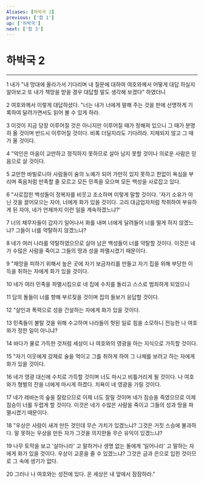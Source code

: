 ```yaml
---
Aliases: [하박국 2]
previous: ['합 1']
up: ['하박국']
next: ['합 3']
---
```

# 하박국 2

***


1 내가 "내 망대에 올라가서 기다리며 내 질문에 대하여 여호와께서 어떻게 대답 하실지 알아보고 또 내가 책망을 받을 경우 대답할 말도 생각해 보겠다" 하였더니 

2 여호와께서 이렇게 대답하셨다. "너는 내가 너에게 말해 주는 것을 판에 선명하게 기록하여 달려가면서도 읽어 볼 수 있게 하라. 

3 이것이 지금 당장 이루어질 것은 아니지만 이루어질 때가 정해져 있으니 그 때가 분명히 올 것이며 반드시 이루어질 것이다. 비록 더딜지라도 기다려라. 지체되지 않고 그 때가 올 것이다. 

4 "악인은 마음이 교만하고 정직하지 못하므로 살아 남지 못할 것이나 의로운 사람은 믿음으로 살 것이다. 

5 교만한 바빌로니아 사람들이 술의 노예가 되어 가만히 있지 못하고 한없이 욕심을 부리며 죽음처럼 만족할 줄 모르고 모든 민족을 모으며 모든 백성을 사로잡고 있다. 

6 "사로잡힌 백성들이 정복자를 비웃고 조소하며 이렇게 말할 것이다. '자기 소유가 아닌 것을 끌어모으는 자야, 너에게 화가 있을 것이다. 고리 대금업자처럼 착취하여 부유하게 된 자야, 네가 언제까지 이런 일을 계속하겠느냐?' 

7 너의 채무자들이 갑자기 일어나서 화를 내며 너에게 달려들어 너를 떨게 하지 않겠느냐? 그들이 너를 약탈하지 않겠느냐? 

8 네가 여러 나라를 약탈하였으므로 살아 남은 백성들이 너를 약탈할 것이다. 이것은 네가 수많은 사람을 죽이고 그들의 땅과 성을 파멸시켰기 때문이다. 

9 "재앙을 피하기 위해서 높은 곳에 자기 보금자리를 만들고 자기 집을 위해 부당한 이득을 취하는 자에게 화가 있을 것이다. 

10 네가 여러 민족을 파멸시킴으로 네 집에 수치를 돌리고 스스로 범죄하게 되었으니 

11 담의 돌들이 너를 향해 부르짖을 것이며 집의 들보가 응답할 것이다. 

12 "살인과 폭력으로 성을 건설하는 자에게 화가 있을 것이다. 

13 민족들이 불탈 것을 위해 수고하며 나라들이 헛된 일로 힘을 소모하니 전능한 나 여호와가 정한 일이 아니냐? 

14 바다가 물로 가득한 것처럼 세상이 나 여호와의 영광을 아는 지식으로 가득할 것이다. 

15 "자기 이웃에게 강제로 술을 먹이고 그를 취하게 하여 그 나체를 보려고 하는 자에게 화가 있을 것이다. 

16 네가 영광 대신에 수치로 가득할 것이며 너도 마시고 비틀거리게 될 것이다. 나 여호와가 형벌의 잔을 너에게 마시게 하겠다. 치욕이 네 영광을 가릴 것이다. 

17 네가 레바논의 숲을 잘랐으므로 이제 너도 잘릴 것이며 네가 짐승을 죽였으므로 이제 짐승이 너를 두렵게 할 것이다. 이것은 네가 수많은 사람을 죽이고 그들의 성과 땅을 파멸시켰기 때문이다. 

18 "우상은 사람이 새겨 만든 것인데 무슨 가치가 있겠느냐? 그것은 거짓 스승에 불과하다. 말 못하는 우상을 만든 자가 그것을 의지한들 무슨 유익이 있겠느냐? 

19 나무 토막을 보고 '살아나라' 고 말하거나 생명 없는 돌에게 '일어나라' 고 말하는 자에게 화가 있을 것이다. 우상이 교훈을 줄 수 있겠느냐? 그것은 금과 은으로 입힌 것이므로 그 속에 생기가 없다. 

20 그러나 나 여호와는 성전에 있다. 온 세상은 내 앞에서 잠잠하라."
